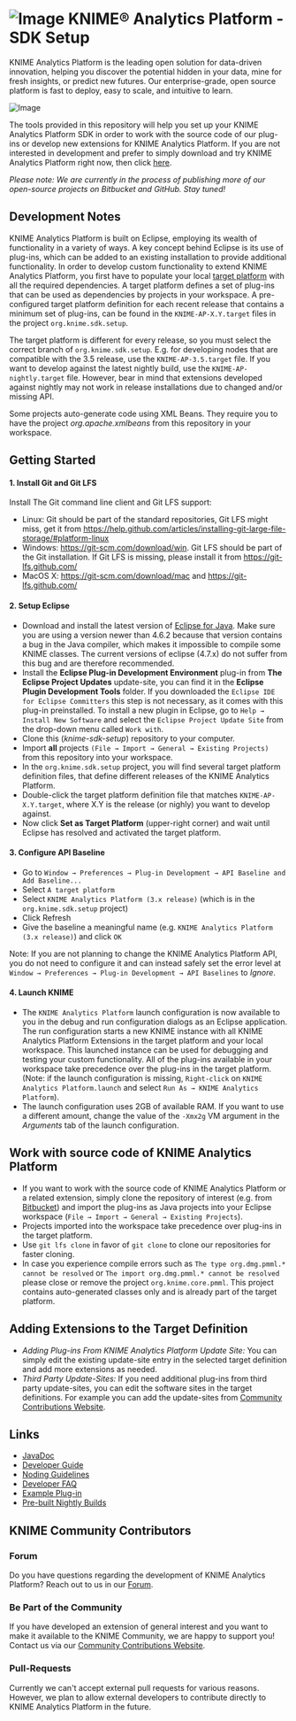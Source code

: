 # ![Image](https://www.knime.com/files/knime_logo_github_40x40_4layers.png) KNIME® Analytics Platform - SDK Setup

KNIME Analytics Platform is the leading open solution for data-driven innovation, helping you discover the potential hidden in your data, mine for fresh insights, or predict new futures. Our enterprise-grade, open source platform is fast to deploy, easy to scale, and intuitive to learn.

![Image](https://www-cdn.knime.com/sites/default/files/inline-images/knime-analytics-platform.png)

The tools provided in this repository will help you set up your KNIME Analytics Platform SDK in order to work with the source code of our plug-ins or develop new extensions for KNIME Analytics Platform. If you are not interested in development and prefer to simply download and try KNIME Analytics Platform right now, then click [here](http://knime.com/downloads).

_Please note: We are currently in the process of publishing more of our open-source projects on Bitbucket and GitHub. Stay tuned!_

## Development Notes
KNIME Analytics Platform is built on Eclipse, employing its wealth of functionality in a variety of ways. A key concept behind Eclipse is its use of plug-ins, which can be added to an existing installation to provide additional functionality. In order to develop custom functionality to extend KNIME Analytics Platform, you first have to populate your local [target platform](https://wiki.eclipse.org/PDE/Target_Definitions) with all the required dependencies. A target platform defines a set of plug-ins that can be used as dependencies by projects in your workspace. A pre-configured target platform definition for each recent release that contains a minimum set of plug-ins, can be found in the ``KNIME-AP-X.Y.target`` files in the project ``org.knime.sdk.setup``.

The target platform is different for every release, so you must select  the correct branch of ``org.knime.sdk.setup``. E.g. for developing
nodes that are compatible with the 3.5 release, use the `KNIME-AP-3.5.target` file. If you want to develop against the latest nightly build, use the ``KNIME-AP-nightly.target`` file. However, bear in mind that extensions developed against nightly may not work in
release installations due to changed and/or missing API.

Some projects auto-generate code using XML Beans. They require you to have the project _org.apache.xmlbeans_ from this repository in your workspace.

## Getting Started
#### 1. Install Git and Git LFS
Install The Git command line client and Git LFS support:

* Linux: Git should be part of the standard repositories, Git LFS might miss, get it from https://help.github.com/articles/installing-git-large-file-storage/#platform-linux
* Windows: https://git-scm.com/download/win. Git LFS should be part of the Git installation. If Git LFS is missing, please install it from https://git-lfs.github.com/
* MacOS X: https://git-scm.com/download/mac and https://git-lfs.github.com/

#### 2. Setup Eclipse
* Download and install the latest version of [Eclipse for Java](https://www.eclipse.org/downloads/eclipse-packages/). Make sure you
  are using a version newer than 4.6.2 because that version contains a bug in the Java compiler, which makes it impossible to compile some KNIME classes.
  The current versions of eclipse (4.7.x) do not suffer from this bug and are therefore recommended.
* Install the __Eclipse Plug-in Development Environment__ plug-in from  __The Eclipse Project Updates__ update-site, you can find it in the __Eclipse Plugin Development Tools__ folder. If you downloaded the `Eclipse IDE for Eclipse Committers` this step is not necessary, as it comes with this plug-in preinstalled. To install a new plugin in Eclipse, go to ``Help → Install New Software`` and select the ``Eclipse Project Update Site`` from the drop-down menu called ``Work with``.
* Clone this (_knime-sdk-setup_) repository to your computer.
* Import **all** projects ``(File → Import → General → Existing Projects)`` from this repository into your workspace.
* In the ``org.knime.sdk.setup`` project, you will find several target platform definition files, that define different releases of the KNIME Analytics Platform.
* Double-click the target platform definition file that matches ``KNIME-AP-X.Y.target``, where X.Y is the release (or nighly) you want to develop against.
* Now click __Set as Target Platform__ (upper-right corner) and wait until Eclipse has resolved and activated the target platform.

#### 3. Configure API Baseline
* Go to ``Window → Preferences → Plug-in Development → API Baseline and Add Baseline...``
* Select ``A target platform``
* Select ``KNIME Analytics Platform (3.x release)`` (which is in the ``org.knime.sdk.setup`` project)
* Click Refresh
* Give the baseline a meaningful name (e.g. ``KNIME Analytics Platform (3.x release)``) and click ``OK``

Note: If you are not planning to change the KNIME Analytics Platform API, you do not need to configure it and can instead safely set the error level at ``Window → Preferences → Plug-in Development → API Baselines`` to _Ignore_.

#### 4. Launch KNIME
* The ``KNIME Analytics Platform`` launch configuration is now available to you in the debug and run configuration dialogs as an Eclipse application. The run configuration starts a new KNIME instance with all KNIME Analytics Platform Extensions in the target platform and your local workspace. This launched instance can be used for debugging and testing your custom functionality. All of the plug-ins available in your workspace take precedence over the plug-ins in the target platform. (Note: if the launch configuration is missing, ``Right-click`` on ``KNIME Analytics Platform.launch`` and select ``Run As → KNIME Analytics Platform``).
* The launch configuration uses 2GB of available RAM. If you want to use a different amount, change the value of the ``-Xmx2g`` VM argument in the _Arguments_ tab of the launch configuration.

## Work with source code of KNIME Analytics Platform
* If you want to work with the source code of KNIME Analytics Platform or a related extension, simply clone the repository of interest (e.g. from [Bitbucket](http://bitbucket.com/knime)) and import the plug-ins as Java projects into your Eclipse workspace (``File → Import → General → Existing Projects``). 
* Projects imported into the workspace take precedence over plug-ins in the target platform.
* Use ``git lfs clone`` in favor of ``git clone`` to clone our repositories for faster cloning.
* In case you experience compile errors such as ``The type org.dmg.pmml.* cannot be resolved`` or ``The import org.dmg.pmml.* cannot be resolved`` please close or remove the project ``org.knime.core.pmml``. This project contains auto-generated classes only and is already part of the target platform.

## Adding Extensions to the Target Definition
* _Adding Plug-ins From KNIME Analytics Platform Update Site:_ You can simply edit the existing update-site entry in the selected target definition and add more extensions as needed.
* _Third Party Update-Sites:_ If you need additional plug-ins from third party update-sites, you can edit the software sites in the target definitions. For example you can add the update-sites from [Community Contributions Website](https://www.knime.com/community).

## Links
* [JavaDoc](https://www.knime.com/javadoc-api)
* [Developer Guide](https://www.knime.com/developer-guide)
* [Noding Guidelines](https://tech.knime.org/files/development/noding_guidelines.pdf)
* [Developer FAQ](https://www.knime.com/developer/faq)
* [Example Plug-in](https://www.knime.com/developer/example/node-model)
* [Pre-built Nightly Builds](https://www.knime.com/form/nightly-build)

## KNIME Community Contributors
### Forum
Do you have questions regarding the development of KNIME Analytics Platform? Reach out to us in our [Forum](https://forum.knime.com/c/knime-development).

### Be Part of the Community
If you have developed an extension of general interest and you want to make it available to the KNIME Community, we are happy to support you! Contact us via our [Community Contributions Website](https://www.knime.com/community). 

### Pull-Requests
Currently we can't accept external pull requests for various reasons. However, we plan to allow external developers to contribute directly to KNIME Analytics Platform in the future.

